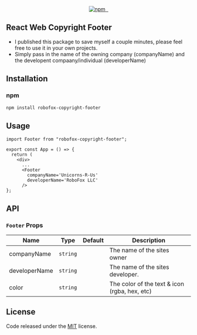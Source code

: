 <div align="center">
  <a href="https://www.npmjs.com/package/robofox-copyright-footer">
    <img alt="npm" src="https://badgen.net/npm/v/robofox-copyright-footer?color=561ecb" />
  </a>
  <a href="https://www.npmjs.com/package/robofox-copyright-footer">
    <img alt="" src="https://badgen.net/npm/dt/robofox-copyright-footer?color=561ecb" />
  </a>
  <a href="https://bundlephobia.com/result?p=robofox-copyright-footer">
    <img alt="" src="https://badgen.net/bundlephobia/min/robofox-copyright-footer?color=561ecb" />
  </a>
</div>

## React Web Copyright Footer

- I published this package to save myself a couple minutes, please feel free to use it in your own projects.
- Simply pass in the name of the owning company (companyName) and the developent compaany/individual (developerName)

## Installation

### npm
```sh
npm install robofox-copyright-footer
```

## Usage

```tsx
import Footer from "robofox-copyright-footer";

export const App = () => {
  return (
    <div>
      ...
      <Footer 
        companyName='Unicorns-R-Us'
        developerName='RoboFox LLC'
      />
};
```

## API

### `Footer` Props

| Name             | Type         | Default   | Description                                                                      |
| ---------------- | ------------ | --------- | -------------------------------------------------------------------------------- |
| companyName      | `string`     |           | The name of the sites owner                                                      |
| developerName    | `string`     |           | The name of the sites developer.                                                 |
| color            | `string`     |           | The color of the text & icon (rgba, hex, etc)                                    |

## License

Code released under the [MIT](https://github.com/robo-fox/website-copyright-footer/blob/main/LICENSE) license.
